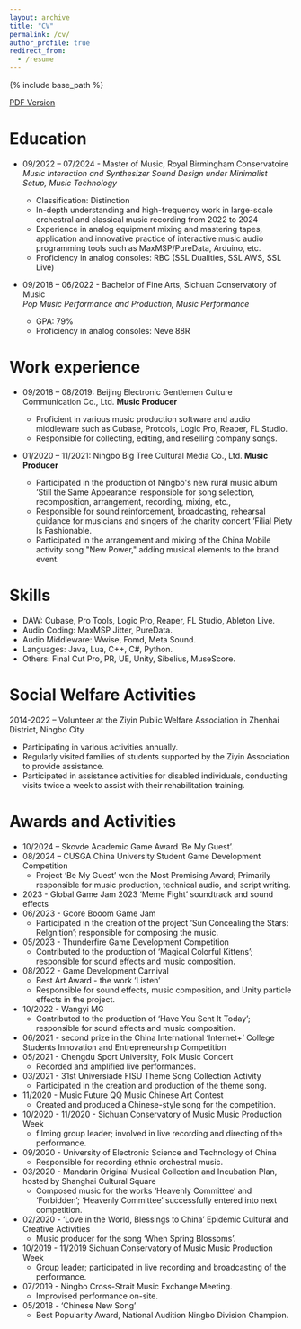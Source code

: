 ```yaml
---
layout: archive
title: "CV"
permalink: /cv/
author_profile: true
redirect_from:
  - /resume
---
```


{% include base_path %}


[PDF Version](https://drive.google.com/file/d/1uG_zw4eD91SNjReGKrlJdwXKe-IfKLOK/view?usp=sharing)


Education
======
* 09/2022 – 07/2024 - Master of Music,  Royal Birmingham Conservatoire      
    *Music Interaction and Synthesizer Sound Design under Minimalist Setup, Music Technology*
    * Classification: Distinction 
    * In-depth understanding and high-frequency work in large-scale orchestral and classical music recording from 2022 to 2024
    * Experience in analog equipment mixing and mastering tapes, application and innovative practice of interactive music audio programming tools such as MaxMSP/PureData, Arduino, etc.
    * Proficiency in analog consoles: RBC (SSL Dualities, SSL AWS, SSL Live)

* 09/2018 – 06/2022 - Bachelor of Fine Arts, Sichuan Conservatory of Music      
    *Pop Music Performance and Production, Music Performance*
    * GPA: 79%
    * Proficiency in analog consoles: Neve 88R

Work experience
======
* 09/2018 – 08/2019: Beijing Electronic Gentlemen Culture Communication Co., Ltd.
  **Music Producer**
  * Proficient in various music production software and audio middleware such as Cubase, Protools, Logic Pro, Reaper, FL Studio.
  * Responsible for collecting, editing, and reselling company songs.

* 01/2020 – 11/2021: Ningbo Big Tree Cultural Media Co., Ltd.
  **Music Producer**
  * Participated in the production of Ningbo's new rural music album ‘Still the Same Appearance’ responsible for song selection, recomposition, arrangement, recording, mixing, etc.,
  * Responsible for sound reinforcement, broadcasting, rehearsal guidance for musicians and singers of the charity concert ‘Filial Piety Is Fashionable.
  * Participated in the arrangement and mixing of the China Mobile activity song "New Power," adding musical elements to the brand event.

Skills
======
* DAW: Cubase, Pro Tools, Logic Pro, Reaper, FL Studio, Ableton Live.
* Audio Coding: MaxMSP Jitter, PureData.
* Audio Middleware: Wwise, Fomd, Meta Sound.
* Languages: Java, Lua, C++, C#, Python.
* Others: Final Cut Pro, PR, UE, Unity, Sibelius, MuseScore.

Social Welfare Activities
======
2014-2022 – Volunteer at the Ziyin Public Welfare Association in Zhenhai District, Ningbo City
* Participating in various activities annually. 
* Regularly visited families of students supported by the Ziyin Association to provide assistance.
* Participated in assistance activities for disabled individuals, conducting visits twice a week to assist with their rehabilitation training.
  
Awards and Activities
======
* 10/2024 – Skovde Academic Game Award ‘Be My Guest’.
* 08/2024 – CUSGA China University Student Game Development Competition
    *	Project ‘Be My Guest’ won the Most Promising Award; Primarily responsible for music production, technical audio, and script writing.
* 2023 - Global Game Jam 2023 ‘Meme Fight’ soundtrack and sound effects
* 06/2023 - Gcore Booom Game Jam 
    * Participated in the creation of the project ‘Sun Concealing the Stars: Relgnition’; responsible for composing the music.
* 05/2023 - Thunderfire Game Development Competition 
    * Contributed to the production of ‘Magical Colorful Kittens’; responsible for sound effects and music composition.
* 08/2022 - Game Development Carnival  
    * Best Art Award - the work ‘Listen’
    * Responsible for sound effects, music composition, and Unity particle effects in the project.
* 10/2022 - Wangyi MG 
    * Contributed to the production of ‘Have You Sent It Today’; responsible for sound effects and music composition.
* 06/2021 - second prize in the China International ‘Internet+’ College Students Innovation and Entrepreneurship Competition 
* 05/2021 - Chengdu Sport University, Folk Music Concert 
    * Recorded and amplified live performances.
* 03/2021 - 31st Universiade FISU Theme Song Collection Activity 
    * Participated in the creation and production of the theme song.
* 11/2020 - Music Future QQ Music Chinese Art Contest 
    * Created and produced a Chinese-style song for the competition.
* 10/2020 - 11/2020 - Sichuan Conservatory of Music Music Production Week  
    * filming group leader; involved in live recording and directing of the performance.
* 09/2020 - University of Electronic Science and Technology of China 
    * Responsible for recording ethnic orchestral music.
* 03/2020 - Mandarin Original Musical Collection and Incubation Plan, hosted by Shanghai Cultural Square 
    * Composed music for the works ‘Heavenly Committee’ and ‘Forbidden’; ‘Heavenly Committee’ successfully entered into next competition.
* 02/2020 - ‘Love in the World, Blessings to China’ Epidemic Cultural and Creative Activities
    * Music producer for the song ‘When Spring Blossoms’.
* 10/2019 - 11/2019 Sichuan Conservatory of Music Music Production Week  
    * Group leader; participated in live recording and broadcasting of the performance.
* 07/2019 - Ningbo Cross-Strait Music Exchange Meeting. 
    * Improvised performance on-site.
* 05/2018 - ‘Chinese New Song’
    * Best Popularity Award, National Audition Ningbo Division Champion.

  
